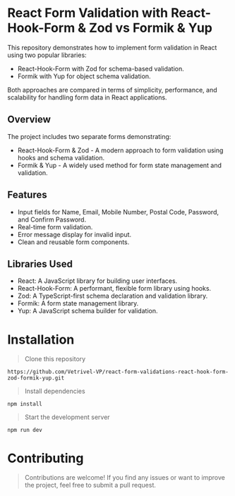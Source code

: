 # React Form Validation with React-Hook-Form & Zod vs Formik & Yup

This repository demonstrates how to implement form validation in React using two popular libraries:

- React-Hook-Form with Zod for schema-based validation.
- Formik with Yup for object schema validation.

Both approaches are compared in terms of simplicity, performance, and scalability for handling form data in React applications.

## Overview

The project includes two separate forms demonstrating:

- React-Hook-Form & Zod - A modern approach to form validation using hooks and schema validation.
- Formik & Yup - A widely used method for form state management and validation.

## Features

- Input fields for Name, Email, Mobile Number, Postal Code, Password, and Confirm Password.
- Real-time form validation.
- Error message display for invalid input.
- Clean and reusable form components.

## Libraries Used

- React: A JavaScript library for building user interfaces.
- React-Hook-Form: A performant, flexible form library using hooks.
- Zod: A TypeScript-first schema declaration and validation library.
- Formik: A form state management library.
- Yup: A JavaScript schema builder for validation.

# Installation

> Clone this repository

```
https://github.com/Vetrivel-VP/react-form-validations-react-hook-form-zod-formik-yup.git
```

> Install dependencies

```
npm install
```

> Start the development server

```
npm run dev
```

# Contributing

> Contributions are welcome!
> If you find any issues or want to improve the project, feel free to submit a pull request.
